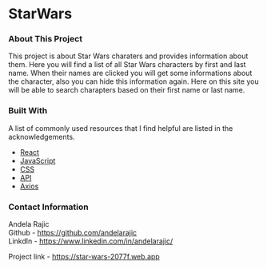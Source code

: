 # StarWars

### About This Project

This project is about Star Wars charaters and provides information about them. Here you will find a list of all Star Wars characters by first and last name.
When their names are clicked you will get some informations about the character, also you can hide this information again. Here on this site you will be able to
search charapters based on their first name or last name.


### Built With
A list of commonly used resources that I find helpful are listed in the acknowledgements.

* [React](https://reactjs.org/)
* [JavaScript](https://developer.mozilla.org/sv-SE/docs/Web/JavaScript)
* [CSS](https://developer.mozilla.org/en-US/docs/Web/CSS)
* [API](https://rapidapi.com/blog/api-glossary/api/)
* [Axios](https://www.sitepoint.com/axios-beginner-guide/) <br/>


### Contact Information

Andela Rajic <br/>
Github - https://github.com/andelarajic <br/>
LinkdIn - https://www.linkedin.com/in/andelarajic/ <br/>

Project link - https://star-wars-2077f.web.app

